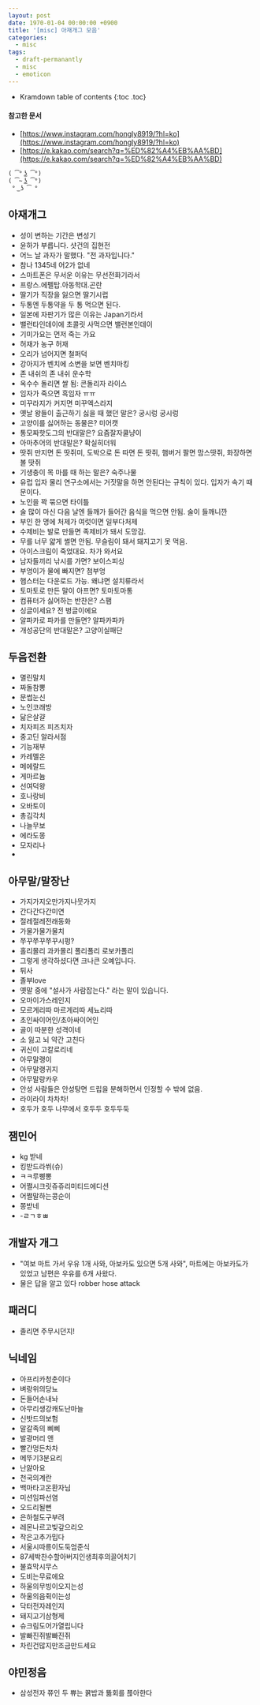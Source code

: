 ```yaml
---
layout: post
date: 1970-01-04 00:00:00 +0900
title: '[misc] 아재개그 모음'
categories:
  - misc
tags:
  - draft-permanantly
  - misc
  - emoticon
---
```


* Kramdown table of contents
{:toc .toc}

#### 참고한 문서

- [https://www.instagram.com/hongly8919/?hl=ko](https://www.instagram.com/hongly8919/?hl=ko)
- [https://e.kakao.com/search?q=%ED%82%A4%EB%AA%BD](https://e.kakao.com/search?q=%ED%82%A4%EB%AA%BD)


```
( ͡° ͜ʖ ͡°)
( ͡~ ͜ʖ ͡°)
 ° ͜ ʖ ͡ °
```

## 아재개그

- 성이 변하는 기간은 변성기
- 윤하가 부릅니다. 샷건의 집현전
- 어느 날 과자가 말했다. "전 과자입니다."
- 참나 1345네 어2가 없네
- 스마트폰은 무서운 이유는 무선전화기라서
- 프랑스.에펠탑.아동학대.곤란
- 딸기가 직장을 잃으면 딸기시럽
- 두통엔 두통약을 두 통 먹으면 된다.
- 일본에 자판기가 많은 이유는 Japan기라서
- 밸런타인데이에 초콜릿 사먹으면 밸런본인데이
- 기미가요는 먼저 죽는 가요
- 허재가 농구 허재
- 오리가 넘어지면 철퍼덕
- 강아지가 벤치에 소변을 보면 벤치마킹
- 존 내쉬의 존 내쉬 운수학
- 옥수수 돌리면 쌀 됨: 콘돌리자 라이스
- 임자가 죽으면 흑임자 ㅠㅠ
- 미꾸라지가 커지면 미꾸엑스라지
- 옛날 왕들이 출근하기 싫을 때 했던 말은? 궁시렁 궁시렁
- 고양이를 싫어하는 동물은? 미어캣
- 통모짜핫도그의 반대말은? 요즘잘자쿨냥이
- 아마추어의 반대말은? 확실히더워
- 땃쥐 만지면 돈 땃쥐미, 도박으로 돈 따면 돈 땃쥐, 햄버거 팔면 맘스땃쥐, 화장하면 볼 땃쥐
- 기생충이 목 마를 때 하는 말은? 숙주나물
- 유럽 입자 물리 연구소에서는 거짓말을 하면 안된다는 규칙이 있다. 입자가 속기 때문이다.
- 노인을 꽉 묶으면 타이틀
- 술 많이 마신 다음 날엔 들깨가 들어간 음식을 먹으면 안됨. 술이 들깨니깐
- 부인 한 명에 처제가 여럿이면 일부다처제
- 수제비는 발로 만들면 족제비가 돼서 도망감.
- 무를 너무 얇게 썰면 안됨. 무슬림이 돼서 돼지고기 못 먹음.
- 아이스크림이 죽었대요. 차가 와서요
- 남자들끼리 낚시를 가면? 보이스피싱
- 부엉이가 물에 빠지면? 첨부엉
- 햄스터는 다운로드 가능. 왜냐면 설치류라서
- 토마토로 만든 말이 아프면? 토마토마통
- 컴퓨터가 싫어하는 반찬은? 스팸
- 싱글이세요? 전 벙글이에요
- 알파카로 파카를 만들면? 알파카파카
- 개성공단의 반대말은? 고양이실패단


## 두음전환

- 멸린말치
- 짜돌참뽕
- 문썹눈신
- 노인코래방
- 닮은살걀
- 치자피즈 피즈치자
- 중고딘 알라서점
- 기능재부
- 카레멜온
- 메에랄드
- 게마르늄
- 선여덕왕
- 호나랑비
- 오바토이
- 총김각치
- 나늘무보
- 에라도몽
- 모자리나
- 


## 아무말/말장난

- 가지가지오만가지나뭇가지
- 간다간다간미연
- 절레절레전래동화
- 가물가물가물치
- 쭈꾸쭈꾸쭈꾸시펑?
- 홀리몰리 과카몰리 폴리폴리 로보카폴리
- 그렇게 생각하셨다면 크나큰 오예입니다.
- 튀사
- 졸부love
- 옛말 중에 "설사가 사람잡는다." 라는 말이 있습니다.
- 오마이가스레인지
- 모르게리따 마르게리따 세뇨리따
- 초인싸이어인/초아싸이어인
- 골이 따분한 성격이네
- 소 잃고 뇌 약간 고친다
- 귀신이 고칼로리네
- 아무말랭이
- 아무말랭귀지
- 아무말랑카우
- 안성 사람들은 안성탕면 드립을 분해하면서 인정할 수 밖에 없음.
- 라이라이 차차차!
- 호두가 호두 나무에서 호두두 호두두둑


## 잼민어

- kg 받네
- 킹받드라쒸(슈)
- ㅋㅋ루삥뽕
- 어쩔시크릿쥬쥬리미티드에디션
- 어쩔말하는콩순이
- 쫑받네
- -ㄹㄱㅎㅃ


## 개발자 개그

- "여보 마트 가서 우유 1개 사와, 아보카도 있으면 5개 사와", 마트에는 아보카도가 있었고 남편은 우유를 6개 사왔다.
- 물은 답을 알고 있다 robber hose attack


## 패러디

- 졸리면 주무시던지!


## 닉네임

- 아프리카청춘이다
- 벼랑위의당뇨
- 돈들어손내놔
- 아무리생강캐도난마늘
- 신밧드의보험
- 말갈족의 삐삐
- 발광머리 앤
- 빨간멍든차차
- 메뚜기3분요리
- 난앓아요
- 천국의계란
- 백마타고온환자님
- 미션임파선염
- 오드리될뻔
- 은하철도구부려
- 레몬나르고빚갚으리오
- 작은고추가밉다
- 서울시따릉이도둑엄준식
- 87세박찬수할아버지인생최후의끌어치기
- 불효막시무스
- 도비는무료에요
- 하울의무빙이오지는성
- 하울의음쥑이는성
- 닥터전자레인지
- 돼지고기삼형제
- 슈크림도어가열립니다
- 발빠진쥐발빠진쥐
- 차린건많지만조금만드세요


## 야민정음

- 삼성전자 쮸인 두 쀼는 뀱밥과 뚊회를 쬲아한다
